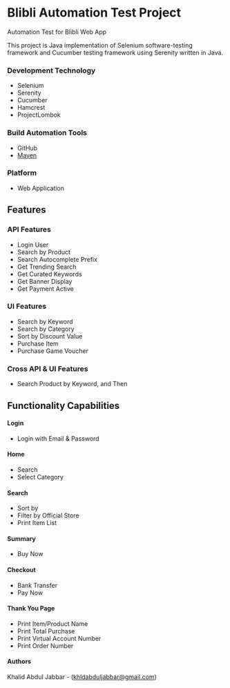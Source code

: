 # Blibli Automation Test Project
Automation Test for Blibli Web App

This project is Java implementation of Selenium software-testing framework and
Cucumber testing framework using Serenity written in Java.

### Development Technology
* Selenium
* Serenity
* Cucumber
* Hamcrest
* ProjectLombok

### Build Automation Tools
* GitHub
* [Maven](https://maven.apache.org/)

### Platform
* Web Application

## Features
### API Features
* Login User
* Search by Product
* Search Autocomplete Prefix
* Get Trending Search
* Get Curated Keywords
* Get Banner Display
* Get Payment Active

### UI Features
* Search by Keyword
* Search by Category
* Sort by Discount Value
* Purchase Item
* Purchase Game Voucher

### Cross API & UI Features
* Search Product by Keyword, and Then 

## Functionality Capabilities
#### Login
* Login with Email & Password

#### Home
* Search
* Select Category

#### Search
* Sort by
* Filter by Official Store
* Print Item List

#### Summary
* Buy Now

#### Checkout
* Bank Transfer
* Pay Now

#### Thank You Page
* Print Item/Product Name
* Print Total Purchase
* Print Virtual Account Number
* Print Order Number

#### Authors
Khalid Abdul Jabbar - (khldabduljabbar@gmail.com)